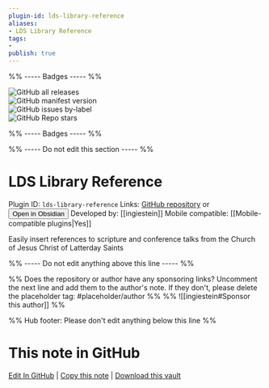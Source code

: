 ```yaml
---
plugin-id: lds-library-reference
aliases:
- LDS Library Reference
tags: 
- 
publish: true
---
```


%% ----- Badges ----- %%

![GitHub all releases](https://img.shields.io/github/downloads/ingiestein/obsidian-lds-scriptures-plugin/total?color=573E7A&logo=github&style=for-the-badge)   
![GitHub manifest version](https://img.shields.io/github/manifest-json/v/ingiestein/obsidian-lds-scriptures-plugin?color=573E7A&logo=github&style=for-the-badge)   
![GitHub issues by-label](https://img.shields.io/github/issues/ingiestein/obsidian-lds-scriptures-plugin/help%20wanted?color=573E7A&logo=github&style=for-the-badge)   
![GitHub Repo stars](https://img.shields.io/github/stars/ingiestein/obsidian-lds-scriptures-plugin?color=573E7A&logo=github&style=for-the-badge)

%% ----- Badges ----- %%

%% ----- Do not edit this section ----- %%

# LDS Library Reference

Plugin ID: `lds-library-reference`
Links: [GitHub repository](https://github.com/ingiestein/obsidian-lds-scriptures-plugin) or [<button id=HH>Open in Obsidian</button>](obsidian://show-plugin?id=lds-library-reference)
Developed by: [[ingiestein]]
Mobile compatible: [[Mobile-compatible plugins|Yes]]

Easily insert references to scripture and conference talks from the Church of Jesus Christ of Latterday Saints

%% ----- Do not edit anything above this line ----- %% 

%% Does the repository or author have any sponsoring links? Uncomment the next line and add them to the author's note. If they don't, please delete the placeholder tag: #placeholder/author %%
%% ![[ingiestein#Sponsor this author]] %%

%% Hub footer: Please don't edit anything below this line %%

# This note in GitHub

<span class="git-footer">[Edit In GitHub](https://github.dev/obsidian-community/obsidian-hub/blob/main/02%20-%20Community%20Expansions/02.05%20All%20Community%20Expansions/Plugins/lds-library-reference.md "git-hub-edit-note") | [Copy this note](https://raw.githubusercontent.com/obsidian-community/obsidian-hub/main/02%20-%20Community%20Expansions/02.05%20All%20Community%20Expansions/Plugins/lds-library-reference.md "git-hub-copy-note") | [Download this vault](https://github.com/obsidian-community/obsidian-hub/archive/refs/heads/main.zip "git-hub-download-vault") </span>

